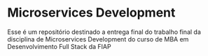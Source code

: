 # Microservices Development

Esse é um repositório destinado a entrega final do trabalho final da disciplina de Microservices Development do curso de MBA em Desenvolvimento Full Stack da FIAP
